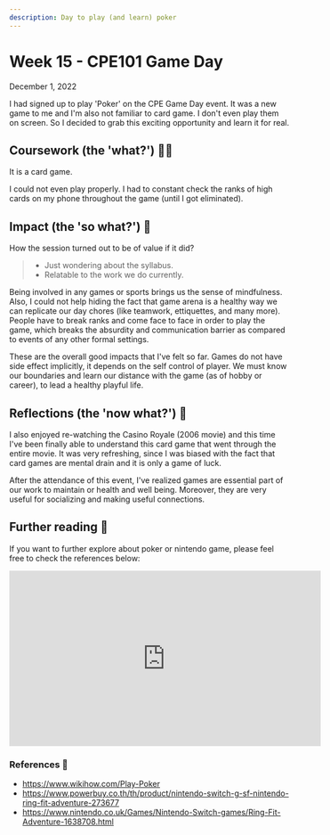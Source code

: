 ```yaml
---
description: Day to play (and learn) poker
---
```


# Week 15 - CPE101 Game Day

December 1, 2022

I had signed up to play 'Poker' on the CPE Game Day event. It was a new game to me and I'm also not familiar to card game. I don't even play them on screen. So I decided to grab this exciting opportunity and learn it for real.

## Coursework (the 'what?') 🤷‍♂️

It is a card game.

I could not even play properly. I had to constant check the ranks of high cards on my phone throughout the game (until I got eliminated).

## Impact  (the 'so what?') 🚀

How the session turned out to be of value if it did?

> * Just wondering about the syllabus.
> * Relatable to the work we do currently.

Being involved in any games or sports brings us the sense of mindfulness. Also, I could not help hiding the fact that game arena is a healthy way we can replicate our day chores (like teamwork, ettiquettes, and many more). People have to break ranks and come face to face in order to play the game, which breaks the absurdity and communication barrier as compared to events of any other formal settings.

These are the overall good impacts that I've felt so far. Games do not have side effect implicitly, it depends on the self control of player. We must know our boundaries and learn our distance with the game (as of hobby or career), to lead a healthy playful life.

## Reflections (the 'now what?') 🤔

I also enjoyed re-watching the Casino Royale (2006 movie) and this time I've been finally able to understand this card game that went through the entire movie. It was very refreshing, since I was biased with the fact that card games are mental drain and it is only a game of luck.

After the attendance of this event, I've realized games are essential part of our work to maintain or health and well being. Moreover, they are very useful for socializing and making useful connections.

## Further reading 📄

If you want to further explore about poker or nintendo game, please feel free to check the references below:

<iframe width="560" height="315" src="https://www.youtube.com/embed/3jQbXuvGR5o" title="YouTube video player" frameborder="0" allow="accelerometer; autoplay; clipboard-write; encrypted-media; gyroscope; picture-in-picture" allowfullscreen></iframe>

### References 🔖

- https://www.wikihow.com/Play-Poker
- https://www.powerbuy.co.th/th/product/nintendo-switch-g-sf-nintendo-ring-fit-adventure-273677
- https://www.nintendo.co.uk/Games/Nintendo-Switch-games/Ring-Fit-Adventure-1638708.html
